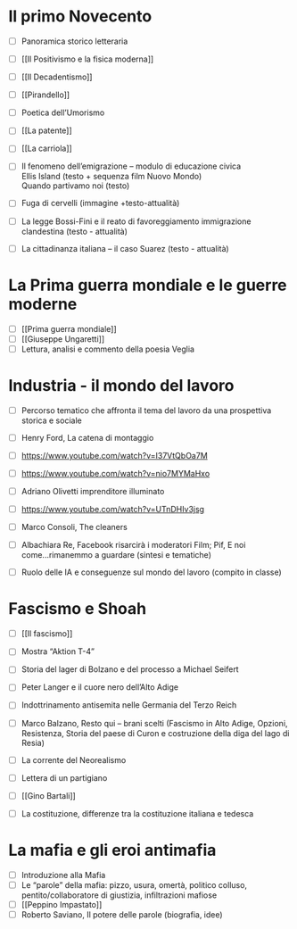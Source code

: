 # Il primo Novecento
- [ ] Panoramica storico letteraria
- [ ] [[Il Positivismo e la fisica moderna]]
- [ ] [[Il Decadentismo]]
- [ ] [[Pirandello]]
- [ ] Poetica dell’Umorismo
- [ ] [[La patente]]
- [ ] [[La carriola]]
- [ ] Il fenomeno dell’emigrazione – modulo di educazione civica  
      Ellis Island (testo + sequenza film Nuovo Mondo)  
      Quando partivamo noi (testo)
- [ ] Fuga di cervelli (immagine +testo-attualità)
- [ ] La legge Bossi-Fini e il reato di favoreggiamento immigrazione clandestina (testo - attualità)
- [ ] La cittadinanza italiana – il caso Suarez (testo - attualità)


# La Prima guerra mondiale e le guerre moderne
- [ ] [[Prima guerra mondiale]]
- [ ] [[Giuseppe Ungaretti]]
- [ ] Lettura, analisi e commento della poesia Veglia

# Industria - il mondo del lavoro
- [ ] Percorso tematico che affronta il tema del lavoro da una prospettiva storica e sociale
- [ ] Henry Ford, La catena di montaggio
- [ ] https://www.youtube.com/watch?v=I37VtQbOa7M
- [ ] https://www.youtube.com/watch?v=nio7MYMaHxo
- [ ] Adriano Olivetti imprenditore illuminato
- [ ] https://www.youtube.com/watch?v=UTnDHIv3jsg
- [ ] Marco Consoli, The cleaners
- [ ] Albachiara Re, Facebook risarcirà i moderatori  Film; Pif, E noi come...rimanemmo a guardare (sintesi e  tematiche)
- [ ] Ruolo delle IA e conseguenze sul mondo del lavoro (compito in classe)


# Fascismo e Shoah
- [ ] [[Il fascismo]]
- [ ] Mostra “Aktion T-4”
- [ ] Storia del lager di Bolzano e del processo a Michael Seifert
- [ ] Peter Langer e il cuore nero dell’Alto Adige
- [ ] Indottrinamento antisemita nelle Germania del Terzo Reich
- [ ] Marco Balzano, Resto qui – brani scelti (Fascismo in Alto Adige, Opzioni, Resistenza, Storia del paese di Curon e costruzione della diga del lago di Resia)
- [ ] La corrente del Neorealismo
- [ ] Lettera di un partigiano
- [ ] [[Gino Bartali]]
- [ ] La costituzione, differenze tra la costituzione italiana e tedesca


# La mafia e gli eroi antimafia
- [ ] Introduzione alla Mafia
- [ ] Le “parole” della mafia: pizzo, usura, omertà, politico colluso, pentito/collaboratore di giustizia, infiltrazioni mafiose
- [ ] [[Peppino Impastato]]
- [ ] Roberto Saviano, Il potere delle parole (biografia, idee)